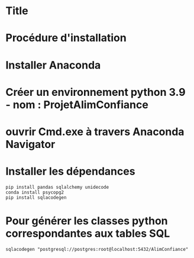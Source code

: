 # Title

# Procédure d'installation

# Installer Anaconda

# Créer un environnement python 3.9 - nom : ProjetAlimConfiance

# ouvrir Cmd.exe à travers Anaconda Navigator

# Installer les dépendances

```
pip install pandas sqlalchemy unidecode
conda install psycopg2
pip install sqlacodegen
```

# Pour générer les classes python correspondantes aux tables SQL

```
sqlacodegen "postgresql://postgres:root@localhost:5432/AlimConfiance"
```

